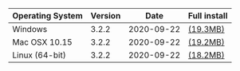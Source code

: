<table>
    <thead>
        <tr class="dl-row header">
            <th>Operating System</th>
            <th>Version</th>
            <th>Date</th>
            <th>Full install</th>
        </tr>
    </thead>
    <tbody>
        <tr>
            <td><i class="fa fa-windows mr-1"></i> Windows</td>
            <td>3.2.2</td>
            <td>2020-09-22</td>
            <td><a
                href="https://github.com/ezQuake/ezquake-source/releases/download/3.2.2/ezquake-win32-3.2.2-full.zip"><i
                class="fa fa-download"></i> (19.3MB)</a></td>
        </tr>
        <tr>
            <td><i class="fa fa-apple mr-1"></i> Mac OSX 10.15</td>
            <td>3.2.2</td>
            <td>2020-09-22</td>
            <td><a
                href="https://github.com/ezQuake/ezquake-source/releases/download/3.2.2/ezquake-osx10.15.5-xcode11.6-3.2.2-full.zip"><i
                class="fa fa-download"></i> (19.2MB)</a></td>
        </tr>
        <tr>
            <td><i class="fa fa-linux mr-1"></i> Linux (64-bit)</td>
            <td>3.2.2</td>
            <td>2020-09-22</td>
            <td><a
                href="https://github.com/ezQuake/ezquake-source/releases/download/3.2.2/ezquake-ubuntu-3.2.2-full.tar.gz"><i
                class="fa fa-download"></i> (18.2MB)</a></td>
        </tr>
    </tbody>
</table>
